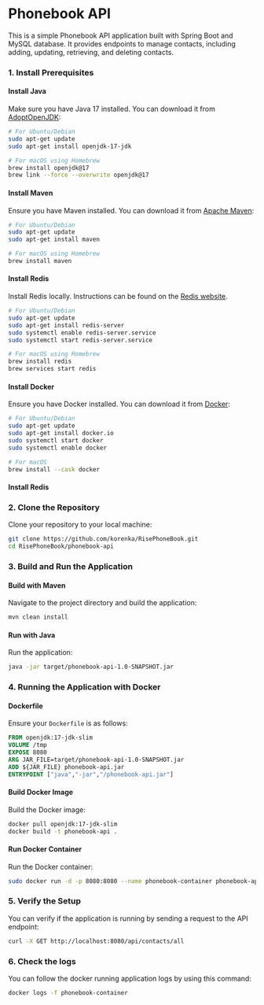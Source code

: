 
# Phonebook API
This is a simple Phonebook API application built with Spring Boot and MySQL database. It provides endpoints to manage contacts, including adding, updating, retrieving, and deleting contacts.

### 1. Install Prerequisites

#### Install Java
Make sure you have Java 17 installed. You can download it from [AdoptOpenJDK](https://adoptopenjdk.net/):

```sh
# For Ubuntu/Debian
sudo apt-get update
sudo apt-get install openjdk-17-jdk

# For macOS using Homebrew
brew install openjdk@17
brew link --force --overwrite openjdk@17
```

#### Install Maven
Ensure you have Maven installed. You can download it from [Apache Maven](https://maven.apache.org/download.cgi):

```sh
# For Ubuntu/Debian
sudo apt-get update
sudo apt-get install maven

# For macOS using Homebrew
brew install maven
```

#### Install Redis
Install Redis locally. Instructions can be found on the [Redis website](https://redis.io/download).

```sh
# For Ubuntu/Debian
sudo apt-get update
sudo apt-get install redis-server
sudo systemctl enable redis-server.service
sudo systemctl start redis-server.service

# For macOS using Homebrew
brew install redis
brew services start redis
```

#### Install Docker
Ensure you have Docker installed. You can download it from [Docker](https://www.docker.com/get-started):

```sh
# For Ubuntu/Debian
sudo apt-get update
sudo apt-get install docker.io
sudo systemctl start docker
sudo systemctl enable docker

# For macOS
brew install --cask docker
```

#### Install Redis


### 2. Clone the Repository

Clone your repository to your local machine:

```sh
git clone https://github.com/korenka/RisePhoneBook.git
cd RisePhoneBook/phonebook-api
```

### 3. Build and Run the Application

#### Build with Maven

Navigate to the project directory and build the application:

```sh
mvn clean install
```

#### Run with Java

Run the application:

```sh
java -jar target/phonebook-api-1.0-SNAPSHOT.jar
```

### 4. Running the Application with Docker

#### Dockerfile

Ensure your `Dockerfile` is as follows:

```Dockerfile
FROM openjdk:17-jdk-slim
VOLUME /tmp
EXPOSE 8080
ARG JAR_FILE=target/phonebook-api-1.0-SNAPSHOT.jar
ADD ${JAR_FILE} phonebook-api.jar
ENTRYPOINT ["java","-jar","/phonebook-api.jar"]
```

#### Build Docker Image

Build the Docker image:

```sh
docker pull openjdk:17-jdk-slim
docker build -t phonebook-api .
```

#### Run Docker Container

Run the Docker container:

```sh
sudo docker run -d -p 8080:8080 --name phonebook-container phonebook-api
```

### 5. Verify the Setup

You can verify if the application is running by sending a request to the API endpoint:

```sh
curl -X GET http://localhost:8080/api/contacts/all
```
### 6. Check the logs

You can follow the docker running application logs by using this command:

```sh
docker logs -f phonebook-container
```
